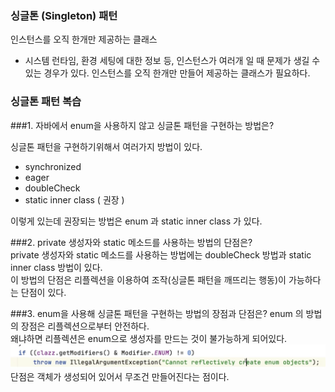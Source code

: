 ### 싱글톤 (Singleton) 패턴
인스턴스를 오직 한개만 제공하는 클래스

- 시스템 런타임, 환경 세팅에 대한 정보 등, 인스턴스가 여러개 일 때 문제가 생길 수 있는 경우가 있다. 인스턴스를 오직 한개만 만들어 제공하는 클래스가 필요하다.

### 싱글톤 패턴 복습

###1. 자바에서 enum을 사용하지 않고 싱글톤 패턴을 구현하는 방법은?      

싱글톤 패턴을 구현하기위해서 여러가지 방법이 있다.   
- synchronized
- eager
- doubleCheck
- static inner class ( 권장 )

이렇게 있는데 권장되는 방법은 enum 과 static inner class 가 있다.

###2. private 생성자와 static 메소드를 사용하는 방법의 단점은?   
private 생성자와 static 메소드를 사용하는 방법에는 doubleCheck 방법과 static inner class 방법이 있다.   
이 방법의 단점은 리플렉션을 이용하여 조작(싱글톤 패턴을 깨뜨리는 행동)이 가능하다는 단점이 있다.

###3. enum을 사용해 싱글톤 패턴을 구현하는 방법의 장점과 단점은?
enum 의 방법의 장점은 리플렉션으로부터 안전하다.   
왜냐하면 리플렉션은 enum으로 생성자를 만드는 것이 불가능하게 되어있다.
![reflect_enum](./img/reflect_enum.png)
단점은 객체가 생성되어 있어서 무조건 만들어진다는 점이다.

